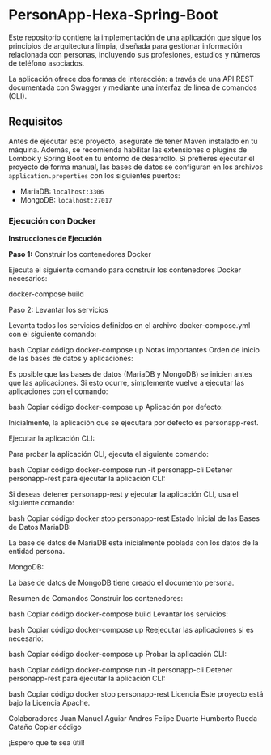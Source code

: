 # PersonApp-Hexa-Spring-Boot

Este repositorio contiene la implementación de una aplicación que sigue los principios de arquitectura limpia, diseñada para gestionar información relacionada con personas, incluyendo sus profesiones, estudios y números de teléfono asociados.

La aplicación ofrece dos formas de interacción: a través de una API REST documentada con Swagger y mediante una interfaz de línea de comandos (CLI).

## Requisitos

Antes de ejecutar este proyecto, asegúrate de tener Maven instalado en tu máquina. Además, se recomienda habilitar las extensiones o plugins de Lombok y Spring Boot en tu entorno de desarrollo. Si prefieres ejecutar el proyecto de forma manual, las bases de datos se configuran en los archivos `application.properties` con los siguientes puertos:

- MariaDB: `localhost:3306`
- MongoDB: `localhost:27017`

### Ejecución con Docker

**Instrucciones de Ejecución**

**Paso 1:** Construir los contenedores Docker

Ejecuta el siguiente comando para construir los contenedores Docker necesarios:

docker-compose build

Paso 2: Levantar los servicios

Levanta todos los servicios definidos en el archivo docker-compose.yml con el siguiente comando:

bash
Copiar código
docker-compose up
Notas importantes
Orden de inicio de las bases de datos y aplicaciones:

Es posible que las bases de datos (MariaDB y MongoDB) se inicien antes que las aplicaciones. Si esto ocurre, simplemente vuelve a ejecutar las aplicaciones con el comando:

bash
Copiar código
docker-compose up
Aplicación por defecto:

Inicialmente, la aplicación que se ejecutará por defecto es personapp-rest.

Ejecutar la aplicación CLI:

Para probar la aplicación CLI, ejecuta el siguiente comando:

bash
Copiar código
docker-compose run -it personapp-cli
Detener personapp-rest para ejecutar la aplicación CLI:

Si deseas detener personapp-rest y ejecutar la aplicación CLI, usa el siguiente comando:

bash
Copiar código
docker stop personapp-rest
Estado Inicial de las Bases de Datos
MariaDB:

La base de datos de MariaDB está inicialmente poblada con los datos de la entidad persona.

MongoDB:

La base de datos de MongoDB tiene creado el documento persona.

Resumen de Comandos
Construir los contenedores:

bash
Copiar código
docker-compose build
Levantar los servicios:

bash
Copiar código
docker-compose up
Reejecutar las aplicaciones si es necesario:

bash
Copiar código
docker-compose up
Probar la aplicación CLI:

bash
Copiar código
docker-compose run -it personapp-cli
Detener personapp-rest para ejecutar la aplicación CLI:

bash
Copiar código
docker stop personapp-rest
Licencia
Este proyecto está bajo la Licencia Apache.

Colaboradores
Juan Manuel Aguiar
Andres Felipe Duarte
Humberto Rueda Cataño
Copiar código

¡Espero que te sea útil!
